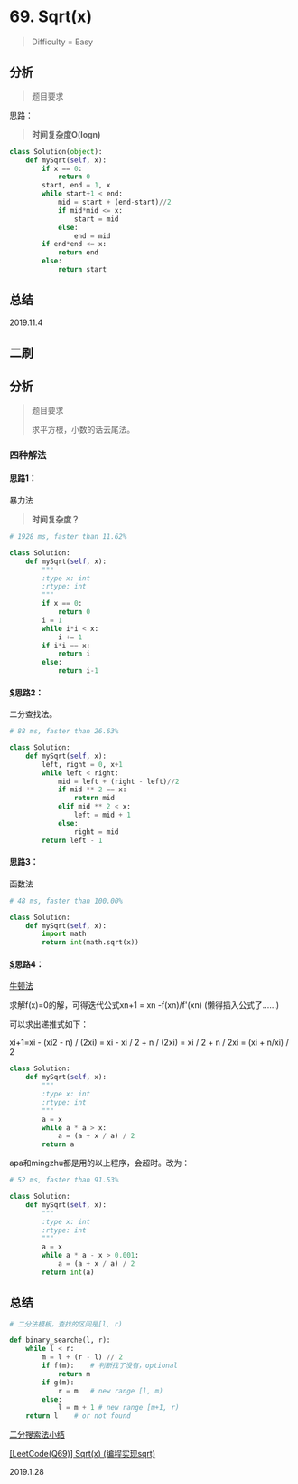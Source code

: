 # 69. Sqrt(x)
> Difficulty = Easy


## 分析

> 题目要求
> 
> 

思路：


> **时间复杂度O(logn)**

```python
class Solution(object):
    def mySqrt(self, x):
        if x == 0:
            return 0
        start, end = 1, x
        while start+1 < end:
            mid = start + (end-start)//2
            if mid*mid <= x:
                start = mid
            else:
                end = mid
        if end*end <= x:
            return end
        else:
            return start
```

## 总结

2019.11.4

二刷
----


## 分析

> 题目要求
> 
> 求平方根，小数的话去尾法。

### 四种解法

#### 思路1：

暴力法

> **时间复杂度？**

```python
# 1928 ms, faster than 11.62%

class Solution:
	def mySqrt(self, x):
		"""
		:type x: int
		:rtype: int
		"""
		if x == 0:
			return 0
		i = 1
		while i*i < x:
			i += 1
		if i*i == x:
			return i
		else:
			return i-1
```

#### [$](https://blog.csdn.net/fuxuemingzhu/article/details/79254648)思路2：

二分查找法。

```python
# 88 ms, faster than 26.63%

class Solution:
    def mySqrt(self, x):
        left, right = 0, x+1
        while left < right:
            mid = left + (right - left)//2
            if mid ** 2 == x:
                return mid
            elif mid ** 2 < x:
                left = mid + 1
            else:
                right = mid
        return left - 1
```


#### 思路3：

函数法

```python
# 48 ms, faster than 100.00%

class Solution:
    def mySqrt(self, x):
        import math
        return int(math.sqrt(x))
```


#### [$](http://www.cnblogs.com/grandyang/p/4346413.html)思路4：

[牛顿法](https://zh.wikipedia.org/wiki/%E7%89%9B%E9%A1%BF%E6%B3%95)

求解f(x)=0的解，可得迭代公式xn+1 = xn -f(xn)/f'(xn)
(懒得插入公式了……)

可以求出递推式如下：

xi+1=xi - (xi2 - n) / (2xi) = xi - xi / 2 + n / (2xi) = xi / 2 + n / 2xi = (xi + n/xi) / 2


```python
class Solution:
	def mySqrt(self, x):
		"""
		:type x: int
		:rtype: int
		"""
		a = x
		while a * a > x:
			a = (a + x / a) / 2
		return a
```

apa和mingzhu都是用的以上程序，会超时。改为：

```python
# 52 ms, faster than 91.53%

class Solution:
    def mySqrt(self, x):
        """
        :type x: int
        :rtype: int
        """
        a = x
        while a * a - x > 0.001:
            a = (a + x / a) / 2
        return int(a)
```

## 总结

```python
# 二分法模板，查找的区间是[l, r)

def binary_searche(l, r):
	while l < r:
		m = l + (r - l) // 2
		if f(m):	# 判断找了没有，optional
			return m
		if g(m):
			r = m   # new range [l, m)
		else:
			l = m + 1 # new range [m+1, r)
	return l	# or not found
```

[二分搜索法小结](http://www.cnblogs.com/grandyang/p/6854825.html)

[[LeetCode(Q69)] Sqrt(x) (编程实现sqrt)](http://www.cnblogs.com/AnnieKim/archive/2013/04/18/3028607.html)


2019.1.28
